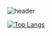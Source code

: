![header](https://capsule-render.vercel.app/api?type=wave&height=200&&color=auto)

[![Top Langs](https://github-readme-stats.vercel.app/api/top-langs/?username=sweeeet6v6&layout=compact)](https://github.com/anuraghazra/github-readme-stats)
